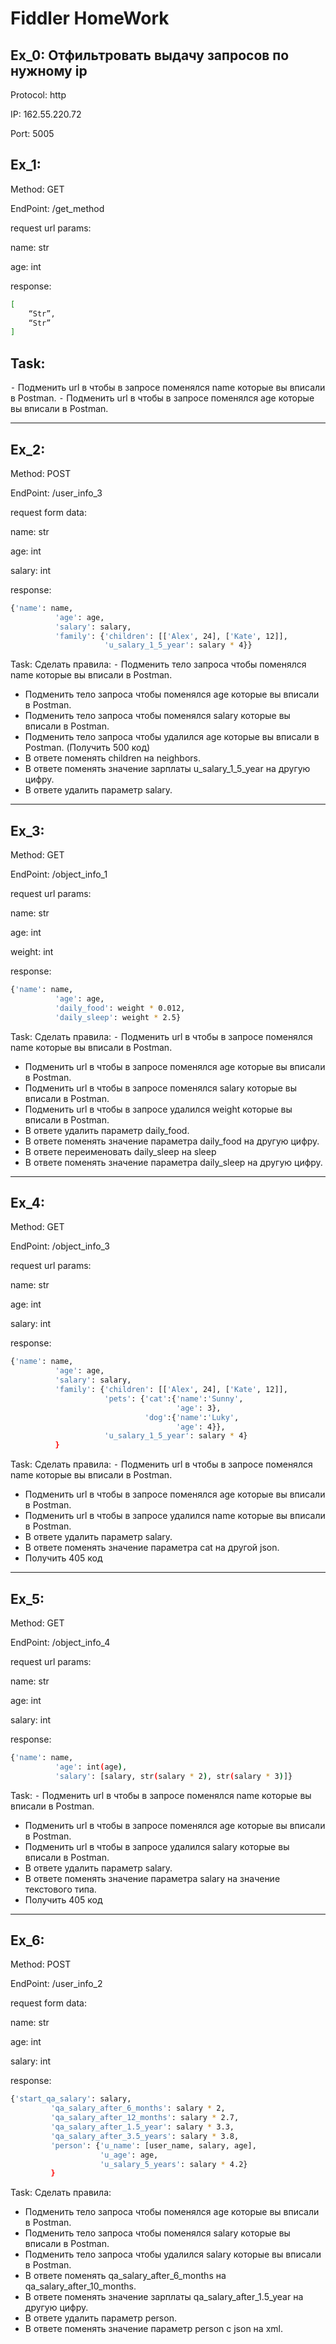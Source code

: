 # Fiddler HomeWork
## Ex_0: Отфильтровать выдачу запросов по нужному ip

Protocol: http

IP: 162.55.220.72

Port: 5005

## Ex_1: 
Method: GET

EndPoint: /get_method

request url params: 

 name: str
 
 age: int

response: 
```sh
[
    “Str”,
    “Str”
]
```
## Task:
 ⁃ Подменить url в чтобы в запросе поменялся name которые вы вписали в Postman.
 ⁃ Подменить url в чтобы в запросе поменялся age которые вы вписали в Postman. 
***

## Ex_2:
Method: POST

EndPoint: /user_info_3

request form data: 

 name: str
 
 age: int
 
 salary: int

response: 
```sh
{'name': name,
          'age': age,
          'salary': salary,
          'family': {'children': [['Alex', 24], ['Kate', 12]],
                     'u_salary_1_5_year': salary * 4}}
```
Task:
Сделать правила:
 ⁃ Подменить тело запроса чтобы поменялся name которые вы вписали в Postman.
 - Подменить тело запроса чтобы поменялся age которые вы вписали в Postman. 
 - Подменить тело запроса чтобы поменялся salary которые вы вписали в Postman. 
 - Подменить тело запроса чтобы удалился age которые вы вписали в Postman.  (Получить 500 код)
 - В ответе поменять children на neighbors. 
 - В ответе поменять значение зарплаты u_salary_1_5_year на другую цифру. 
 - В ответе удалить параметр salary. 

***

## Ex_3:
Method: GET

EndPoint: /object_info_1

request url params: 

 name: str
 
 age: int
 
 weight: int

response: 
```sh
{'name': name,
          'age': age,
          'daily_food': weight * 0.012,
          'daily_sleep': weight * 2.5}
```
Task:
Сделать правила:
 ⁃ Подменить url в чтобы в запросе поменялся name которые вы вписали в Postman.
 - Подменить url в чтобы в запросе поменялся age которые вы вписали в Postman. 
 - Подменить url в чтобы в запросе поменялся salary которые вы вписали в Postman. 
 - Подменить url в чтобы в запросе удалился weight которые вы вписали в Postman.
 - В ответе удалить параметр  daily_food.
 - В ответе поменять значение параметра daily_food на другую цифру. 
 - В ответе переименовать daily_sleep на sleep
 - В ответе поменять значение параметра daily_sleep на другую цифру. 

***

## Ex_4:
Method: GET

EndPoint: /object_info_3

request url params: 

 name: str
 
 age: int
 
 salary: int

response: 
```sh
{'name': name,
          'age': age,
          'salary': salary,
          'family': {'children': [['Alex', 24], ['Kate', 12]],
                     'pets': {'cat':{'name':'Sunny',
                                     'age': 3},
                              'dog':{'name':'Luky',
                                     'age': 4}},
                     'u_salary_1_5_year': salary * 4}
          }
```
Task:
Сделать правила:
 ⁃ Подменить url в чтобы в запросе поменялся name которые вы вписали в Postman.
 - Подменить url в чтобы в запросе поменялся age которые вы вписали в Postman. 
 - Подменить url в чтобы в запросе удалился name которые вы вписали в Postman.
 - В ответе удалить параметр  salary.
 - В ответе поменять значение параметра cat на другой json. 
 - Получить 405 код

***

## Ex_5:
Method: GET

EndPoint: /object_info_4

request url params: 

 name: str
 
 age: int
 
 salary: int

response: 
```sh
{'name': name,
          'age': int(age),
          'salary': [salary, str(salary * 2), str(salary * 3)]}
```

Task:
 ⁃ Подменить url в чтобы в запросе поменялся name которые вы вписали в Postman.
 - Подменить url в чтобы в запросе поменялся age которые вы вписали в Postman. 
 - Подменить url в чтобы в запросе удалился salary которые вы вписали в Postman.
 - В ответе удалить параметр  salary.
 - В ответе поменять значение параметра salary на значение текстового типа. 
 - Получить 405 код

***

## Ex_6:
Method: POST

EndPoint: /user_info_2

request form data: 

 name: str
 
 age: int
 
 salary: int
 
 response: 
 ```sh
{'start_qa_salary': salary,
          'qa_salary_after_6_months': salary * 2,
          'qa_salary_after_12_months': salary * 2.7,
          'qa_salary_after_1.5_year': salary * 3.3,
          'qa_salary_after_3.5_years': salary * 3.8,
          'person': {'u_name': [user_name, salary, age],
                     'u_age': age,
                     'u_salary_5_years': salary * 4.2}
          }
```

Task:
Сделать правила:
 - Подменить тело запроса чтобы поменялся age которые вы вписали в Postman. 
 - Подменить тело запроса чтобы поменялся salary которые вы вписали в Postman. 
 - Подменить тело запроса чтобы удалился salary которые вы вписали в Postman.
 - В ответе поменять qa_salary_after_6_months на qa_salary_after_10_months. 
 - В ответе поменять значение зарплаты qa_salary_after_1.5_year на другую цифру. 
 - В ответе удалить параметр person. 
 - В ответе поменять значение параметр person с json на xml. 
